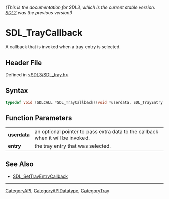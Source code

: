 ###### (This is the documentation for SDL3, which is the current stable version. [SDL2](https://wiki.libsdl.org/SDL2/) was the previous version!)
# SDL_TrayCallback

A callback that is invoked when a tray entry is selected.

## Header File

Defined in [<SDL3/SDL_tray.h>](https://github.com/libsdl-org/SDL/blob/main/include/SDL3/SDL_tray.h)

## Syntax

```c
typedef void (SDLCALL *SDL_TrayCallback)(void *userdata, SDL_TrayEntry *entry);
```

## Function Parameters

|              |                                                                                 |
| ------------ | ------------------------------------------------------------------------------- |
| **userdata** | an optional pointer to pass extra data to the callback when it will be invoked. |
| **entry**    | the tray entry that was selected.                                               |

## See Also

- [SDL_SetTrayEntryCallback](SDL_SetTrayEntryCallback)

----
[CategoryAPI](CategoryAPI), [CategoryAPIDatatype](CategoryAPIDatatype), [CategoryTray](CategoryTray)

